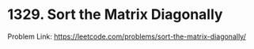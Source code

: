 # 1329. Sort the Matrix Diagonally

Problem Link: https://leetcode.com/problems/sort-the-matrix-diagonally/


